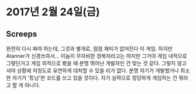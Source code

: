 # 2017년 2월 24일(금)

## Screeps
완전히 다시 짜야 하는데, 그것과 별개로, 점점 재미가 없어진다 이 게임.
하지만 Atanner가 신경쓰여서... 이놈이 무자비한 정복자라고는 하지만 그거야 게임 내적으로 그렇단거고 게임 외적으로 봤을 때 분명 뛰어난 개발자인 건 맞는 것 같다. 그렇지 않고서야 상황에 저정도로 유연하게 대처할 수 있을 리가 없다. 분명 자기가 개발했거나 최소한 자기가 '튜닝'한 코드를 쓰고 있을 것이다. 자기 실력으로 정당하게 게임하는 건 뭐라고 할 게 아니다.
